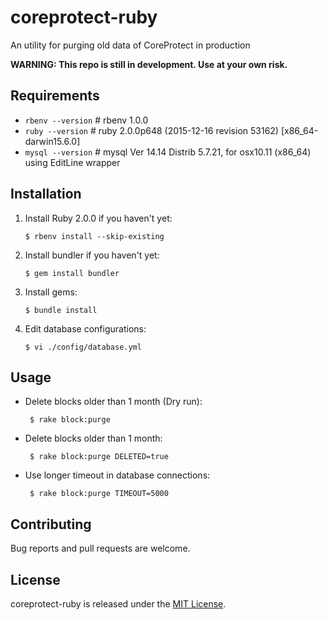 # coreprotect-ruby
An utility for purging old data of CoreProtect in production

**WARNING: This repo is still in development. Use at your own risk.**

## Requirements
* `rbenv --version` # rbenv 1.0.0
* `ruby --version` # ruby 2.0.0p648 (2015-12-16 revision 53162) [x86_64-darwin15.6.0]
* `mysql --version` # mysql  Ver 14.14 Distrib 5.7.21, for osx10.11 (x86_64) using  EditLine wrapper

## Installation

1. Install Ruby 2.0.0 if you haven't yet:

       $ rbenv install --skip-existing

2. Install bundler if you haven't yet:

       $ gem install bundler

3. Install gems:

       $ bundle install

4. Edit database configurations:

       $ vi ./config/database.yml

## Usage

- Delete blocks older than 1 month (Dry run):

       $ rake block:purge

- Delete blocks older than 1 month:

       $ rake block:purge DELETED=true

- Use longer timeout in database connections:

       $ rake block:purge TIMEOUT=5000

## Contributing
Bug reports and pull requests are welcome.

## License
coreprotect-ruby is released under the [MIT License](http://opensource.org/licenses/MIT).
